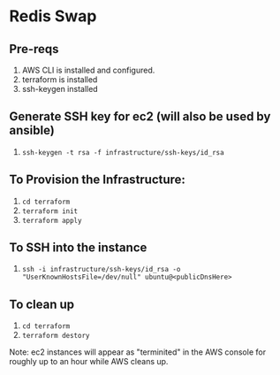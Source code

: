 # Redis Swap

## Pre-reqs
1. AWS CLI is installed and configured.
1. terraform is installed
1. ssh-keygen installed

## Generate SSH key for ec2 (will also be used by ansible)
1. `ssh-keygen -t rsa -f infrastructure/ssh-keys/id_rsa`

## To Provision the Infrastructure:
1. `cd terraform`
1. `terraform init`
1. `terraform apply`

## To SSH into the instance
1. `ssh -i infrastructure/ssh-keys/id_rsa -o "UserKnownHostsFile=/dev/null" ubuntu@<publicDnsHere>`

## To clean up
1. `cd terraform`
1. `terraform destory`

Note: ec2 instances will appear as "terminited" in the AWS console for roughly up to an hour while AWS cleans up.